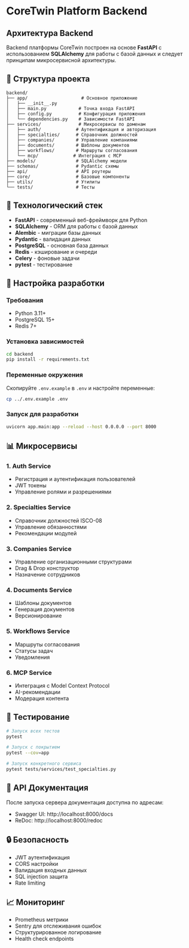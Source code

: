# CoreTwin Platform Backend

## Архитектура Backend

Backend платформы CoreTwin построен на основе **FastAPI** с использованием **SQLAlchemy** для работы с базой данных и следует принципам микросервисной архитектуры.

## 📁 Структура проекта

```
backend/
├── app/                    # Основное приложение
│   ├── __init__.py
│   ├── main.py            # Точка входа FastAPI
│   ├── config.py          # Конфигурация приложения
│   └── dependencies.py    # Зависимости FastAPI
├── services/              # Микросервисы по доменам
│   ├── auth/             # Аутентификация и авторизация
│   ├── specialties/      # Справочник должностей
│   ├── companies/        # Управление компаниями
│   ├── documents/        # Шаблоны документов
│   ├── workflows/        # Маршруты согласования
│   └── mcp/             # Интеграция с MCP
├── models/               # SQLAlchemy модели
├── schemas/              # Pydantic схемы
├── api/                  # API роутеры
├── core/                 # Базовые компоненты
├── utils/                # Утилиты
└── tests/                # Тесты
```

## 🚀 Технологический стек

- **FastAPI** - современный веб-фреймворк для Python
- **SQLAlchemy** - ORM для работы с базой данных
- **Alembic** - миграции базы данных
- **Pydantic** - валидация данных
- **PostgreSQL** - основная база данных
- **Redis** - кэширование и очереди
- **Celery** - фоновые задачи
- **pytest** - тестирование

## 🔧 Настройка разработки

### Требования
- Python 3.11+
- PostgreSQL 15+
- Redis 7+

### Установка зависимостей
```bash
cd backend
pip install -r requirements.txt
```

### Переменные окружения
Скопируйте `.env.example` в `.env` и настройте переменные:
```bash
cp ../.env.example .env
```

### Запуск для разработки
```bash
uvicorn app.main:app --reload --host 0.0.0.0 --port 8000
```

## 📊 Микросервисы

### 1. Auth Service
- Регистрация и аутентификация пользователей
- JWT токены
- Управление ролями и разрешениями

### 2. Specialties Service
- Справочник должностей ISCO-08
- Управление обязанностями
- Рекомендации модулей

### 3. Companies Service
- Управление организационными структурами
- Drag & Drop конструктор
- Назначение сотрудников

### 4. Documents Service
- Шаблоны документов
- Генерация документов
- Версионирование

### 5. Workflows Service
- Маршруты согласования
- Статусы задач
- Уведомления

### 6. MCP Service
- Интеграция с Model Context Protocol
- AI-рекомендации
- Модерация контента

## 🧪 Тестирование

```bash
# Запуск всех тестов
pytest

# Запуск с покрытием
pytest --cov=app

# Запуск конкретного сервиса
pytest tests/services/test_specialties.py
```

## 📝 API Документация

После запуска сервера документация доступна по адресам:
- Swagger UI: http://localhost:8000/docs
- ReDoc: http://localhost:8000/redoc

## 🔒 Безопасность

- JWT аутентификация
- CORS настройки
- Валидация входных данных
- SQL injection защита
- Rate limiting

## 📈 Мониторинг

- Prometheus метрики
- Sentry для отслеживания ошибок
- Структурированное логирование
- Health check endpoints
